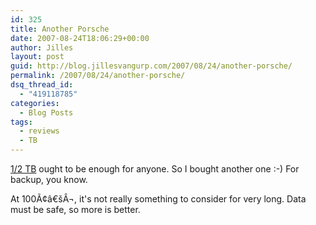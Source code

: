 ```yaml
---
id: 325
title: Another Porsche
date: 2007-08-24T18:06:29+00:00
author: Jilles
layout: post
guid: http://blog.jillesvangurp.com/2007/08/24/another-porsche/
permalink: /2007/08/24/another-porsche/
dsq_thread_id:
  - "419118785"
categories:
  - Blog Posts
tags:
  - reviews
  - TB
---
```

[1/2 TB](https://www.jillesvangurp.com/2007/01/29/bought-a-porsche/) ought to be enough for anyone. So I bought another one :-) For backup, you know.

At 100Ã¢â€šÂ¬, it's not really something to consider for very long. Data must be safe, so more is better.
